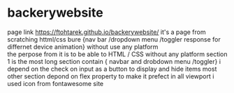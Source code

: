 # backerywebsite
page link https://ftohtarek.github.io/backerywebsite/
it's a page from scratching  httml/css bure {nav bar /dropdown menu /toggler response for differnet device animation} without use any platform  
the perpose from it  is to be able to HTML / CSS without any platform
section 1 is the most long section contain { navbar  and drobdown menu /toggler} i depend on the check on input as a button to display and hide items
most other section depond on flex property to make it prefect in all viewport 
i used icon from fontawesome site 
